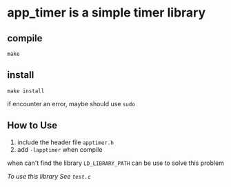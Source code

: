 # app_timer is a simple timer library


## compile
`make`

## install
`make install`

if encounter an error, maybe should use `sudo`

## How to Use
1. include the header file `apptimer.h`
2. add `-lapptimer` when compile

when can't find the library `LD_LIBRARY_PATH` can be use to solve this problem

*To use this library See `test.c`*
